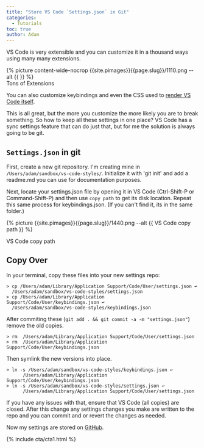 ```yaml
---
title: "Store VS Code `Settings.json` in Git"
categories:
  - Tutorials
toc: true
author: Adam
---
```

VS Code is very extensible and you can customize it in a thousand ways using many many extensions.

<div class="wide">
{% picture content-wide-nocrop {{site.pimages}}{{page.slug}}/1110.png --alt {{  }} %}
<figcaption>Tons of Extensions</figcaption>
</div>

You can also customize keybindings and even the CSS used to [render VS Code itself](https://itnext.io/easy-enhancements-for-vs-codes-terminal-6dda2c22ee5c).

This is all great, but the more you customize the more likely you are to break something. So how to keep all these settings in one place? VS Code has a sync settings feature that can do just that, but for me the solution is always going to be git.

## `Settings.json` in git

First, create a new git repository. I'm creating mine in `/Users/adam/sandbox/vs-code-styles/`. Initialize it with 'git init' and add a readme.md you can use for documentation purposes.

Next, locate your settings.json file by opening it in VS Code (Ctrl-Shift-P or Command-Shift-P) and then use `copy path` to get its disk location. Repeat this same process for keybindings.json. (If you can't find it, its in the same folder.)


{% picture  {{site.pimages}}{{page.slug}}/1440.png --alt {{ VS Code copy path }} %}
<figcaption>VS Code copy path</figcaption>

## Copy Over

In your terminal, copy these files into your new settings repo:

```
> cp /Users/adam/Library/Application Support/Code/User/settings.json ↩
  /Users/adam/sandbox/vs-code-styles/settings.json
> cp /Users/adam/Library/Application Support/Code/User/keybindings.json ↩
  /Users/adam/sandbox/vs-code-styles/keybindings.json
```

After commiting these (`git add . && git commit -a -m "settings.json"`) remove the old copies.

```
> rm  /Users/adam/Library/Application Support/Code/User/settings.json
> rm  /Users/adam/Library/Application Support/Code/User/keybindings.json
```

Then symlink the new versions into place.

```
> ln -s /Users/adam/sandbox/vs-code-styles/keybindings.json ↩
      /Users/adam/Library/Application Support/Code/User/keybindings.json
> ln -s /Users/adam/sandbox/vs-code-styles/settings.json ↩
      /Users/adam/Library/Application Support/Code/User/settings.json
```

If you have any issues with that, ensure that VS Code (all copies) are closed. After this change any settings changes you make are written to the repo and you can commit and or revert the changes as needed.

Now my settings are stored on [GitHub](https://github.com/adamgordonbell/vs-code-styles).

{% include cta/cta1.html %}
